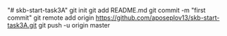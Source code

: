 "# skb-start-task3A"   git init  git add README.md  git commit -m "first commit"  git remote add origin https://github.com/aposeplov13/skb-start-task3A.git  git push -u origin master
